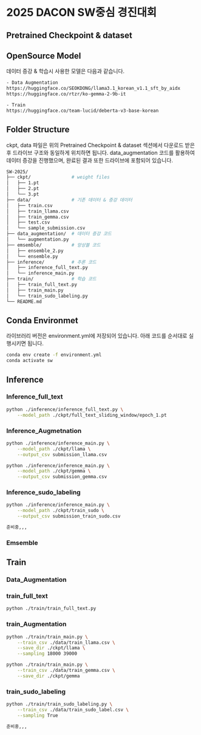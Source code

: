 # 2025 DACON SW중심 경진대회
## Pretrained Checkpoint & dataset
## OpenSource Model
데이터 증강 & 학습시 사용한 모델은 다음과 같습니다.
```bash
- Data Augmentation
https://huggingface.co/SEOKDONG/llama3.1_korean_v1.1_sft_by_aidx
https://huggingface.co/rtzr/ko-gemma-2-9b-it

- Train
https://huggingface.co/team-lucid/deberta-v3-base-korean
```
## Folder Structure
ckpt, data 파일은 위의 Pretrained Checkpoint & dataset 섹션에서 다운로드 받은후 드라이브 구조와 동일하게 위치하면 됩니다.
data_augmentation 코드를 활용하여 데이터 증강을 진행했으며, 완료된 결과 또한 드라이브에 포함되어 있습니다.
```bash
SW-2025/
├── ckpt/               # weight files
│   ├── 1.pt
│   ├── 2.pt
│   └── 3.pt
├── data/               # 기존 데이터 & 증강 데이터 
│   ├── train.csv
│   ├── train_llama.csv
│   ├── train_gemma.csv
│   ├── test.csv
│   └── sample_submission.csv
├── data_augmentation/  # 데이터 증강 코드
│   └── augmentation.py
├── emsemble/           # 앙상블 코드
│   ├── ensemble_2.py
│   └── ensemble.py
├── inference/          # 추론 코드
│   ├── inference_full_text.py
│   └── inference_main.py
├── train/              # 학습 코드
│   ├── train_full_text.py
│   ├── train_main.py
│   └── train_sudo_labeling.py
└── README.md
```
## Conda Environmet

라이브러리 버전은 environment.yml에 저장되어 있습니다.
아래 코드를 순서대로 실행시키면 됩니다.

```bash
conda env create -f environment.yml
conda activate sw
```
## Inference

### Inference_full_text
```bash
python ./inference/inference_full_text.py \
    --model_path ./ckpt/full_text_sliding_window/epoch_1.pt
```
### Inference_Augmetnation
```bash
python ./inference/inference_main.py \
    --model_path ./ckpt/llama \
    --output_csv submission_llama.csv
```
```bash
python ./inference/inference_main.py \
    --model_path ./ckpt/gemma \
    --output_csv submission_gemma.csv
```
### Inference_sudo_labeling
```bash
python ./inference/inference_main.py \
    --model_path ./ckpt/train_sudo \
    --output_csv submission_train_sudo.csv
```
```bash
준비중,,,
```
### Emsemble

## Train
### Data_Augmentation
### train_full_text
```bash
python ./train/train_full_text.py
```
### train_Augmentation
```bash
python ./train/train_main.py \
    --train_csv ./data/train_llama.csv \
    --save_dir ./ckpt/llama \
    --sampling 18000 39000
```
```bash
python ./train/train_main.py \
    --train_csv ./data/train_gemma.csv \
    --save_dir ./ckpt/gemma
```
### train_sudo_labeling
```bash
python ./train/train_sudo_labeling.py \
    --train_csv ./data/train_sudo_label.csv \
    --sampling True
```
```bash
준비중,,,
```